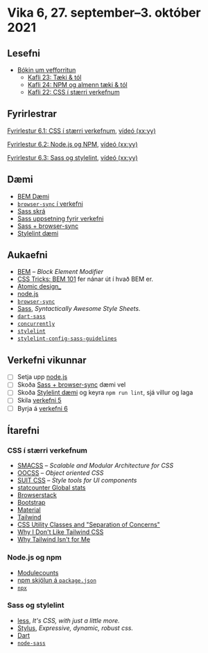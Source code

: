 # Vika 6, 27. september–3. október 2021

## Lesefni

* [Bókin um vefforritun](https://bok.vefforritun.is/)
  * [Kafli 23: Tæki & tól](https://bok.vefforritun.is/23.taeki-tol.html)
  * [Kafli 24: NPM og almenn tæki & tól](https://bok.vefforritun.is/24.npm-taeki-tol.html)
  * [Kafli 22: CSS í stærri verkefnum](https://bok.vefforritun.is/22.css-verkefni.html)

## Fyrirlestrar

[Fyrirlestur 6.1: CSS í stærri verkefnum](06.1.css-verkefni.md), [vídeó (xx:yy)](https://youtu.be/)

[Fyrirlestur 6.2: Node.js og NPM](06.2.npm.md), [vídeó (xx:yy)](https://youtu.be/)

[Fyrirlestur 6.3: Sass og stylelint](06.3.sass-stylelint.md), [vídeó (xx:yy)](https://youtu.be/)

## Dæmi

* [BEM Dæmi](daemi/1.css-verkefni/01.bem.html)
* [`browser-sync` í verkefni](daemi/2.npm/browser-sync)
* [Sass skrá](daemi/3.sass-stylelint/01.basic)
* [Sass uppsetning fyrir verkefni](daemi/3.sass-stylelint/02.sass)
* [Sass + browser-sync](daemi/3.sass-stylelint/03.sass-browser-sync)
* [Stylelint dæmi](daemi/3.sass-stylelint/04.stylelint)
  
## Aukaefni

* [BEM](http://getbem.com/) – _Block Element Modifier_
* [CSS Tricks: BEM 101](https://css-tricks.com/bem-101/) fer nánar út í hvað BEM er.
* [Atomic design_](https://bradfrost.com/blog/post/atomic-web-design/)
* [node.js](http://nodejs.org/download)
* [`browser-sync`](https://www.browsersync.io/)
* [Sass](http://sass-lang.com/), _Syntactically Awesome Style Sheets._
* [`dart-sass`](https://github.com/sass/dart-sass)
* [`concurrently`](https://github.com/kimmobrunfeldt/concurrently)
* [`stylelint`](https://github.com/stylelint/stylelint)
* [`stylelint-config-sass-guidelines`](https://github.com/bjankord/stylelint-config-sass-guidelines)

## Verkefni vikunnar

* [ ] Setja upp [node.js](http://nodejs.org/download)
* [ ] Skoða [Sass + browser-sync](daemi/3.sass-stylelint/03.sass-browser-sync) dæmi vel
* [ ] Skoða [Stylelint dæmi](daemi/3.sass-stylelint/04.stylelint) og keyra `npm run lint`, sjá villur og laga
* [ ] Skila [verkefni 5](https://github.com/vefforritun/vef1-2021-v5)
* [ ] Byrja á [verkefni 6](https://github.com/vefforritun/vef1-2021-v6)

## Ítarefni

### CSS í stærri verkefnum

* [SMACSS](http://smacss.com/) – _Scalable and Modular Architecture for CSS_
* [OOCSS](https://www.smashingmagazine.com/2011/12/an-introduction-to-object-oriented-css-oocss/) – _Object oriented CSS_
* [SUIT CSS](https://suitcss.github.io/) – _Style tools for UI components_
* [statcounter Global stats](https://gs.statcounter.com/)
* [Browserstack](https://www.browserstack.com/)
* [Bootstrap](https://getbootstrap.com/)
* [Material](https://material.io/)
* [Tailwind](https://tailwindcss.com/)
* [CSS Utility Classes and "Separation of Concerns"](https://adamwathan.me/css-utility-classes-and-separation-of-concerns/)
* [Why I Don't Like Tailwind CSS](https://www.aleksandrhovhannisyan.com/blog/why-i-dont-like-tailwind-css/)
* [Why Tailwind Isn't for Me](https://dev.to/jaredcwhite/why-tailwind-isn-t-for-me-5c90)

### Node.js og npm

* [Modulecounts](http://www.modulecounts.com/)
* [npm skjölun á `package.json`](https://docs.npmjs.com/cli/v6/configuring-npm/package-json)
* [`npx`](https://docs.npmjs.com/cli/v7/commands/npx)

### Sass og stylelint

* [less](http://lesscss.org/), _It's CSS, with just a little more._
* [Stylus](http://stylus-lang.com/), _Expressive, dynamic, robust css._
* [Dart](https://dart.dev/)
* [`node-sass`](https://github.com/sass/node-sass)

